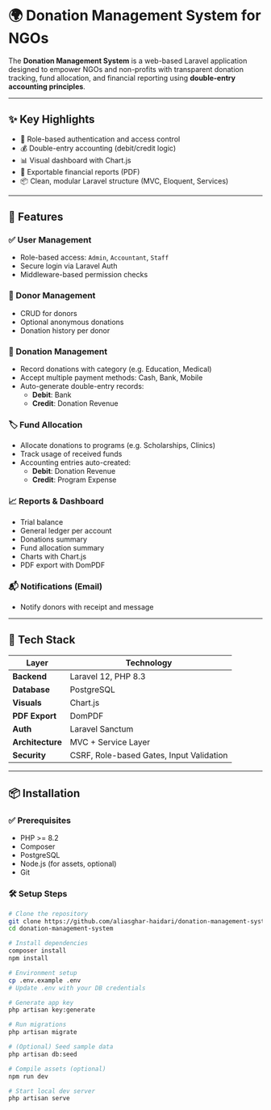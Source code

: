 # 🌍 Donation Management System for NGOs

The **Donation Management System** is a web-based Laravel application designed to empower NGOs and non-profits with transparent donation tracking, fund allocation, and financial reporting using **double-entry accounting principles**.

---

## ✨ Key Highlights

-   🔐 Role-based authentication and access control
-   💰 Double-entry accounting (debit/credit logic)
-   📊 Visual dashboard with Chart.js
-   📄 Exportable financial reports (PDF)
-   📦 Clean, modular Laravel structure (MVC, Eloquent, Services)

---

## 📌 Features

### ✅ User Management

-   Role-based access: `Admin`, `Accountant`, `Staff`
-   Secure login via Laravel Auth
-   Middleware-based permission checks

### 🙋 Donor Management

-   CRUD for donors
-   Optional anonymous donations
-   Donation history per donor

### 💸 Donation Management

-   Record donations with category (e.g. Education, Medical)
-   Accept multiple payment methods: Cash, Bank, Mobile
-   Auto-generate double-entry records:
    -   **Debit**: Bank
    -   **Credit**: Donation Revenue

### 🏷️ Fund Allocation

-   Allocate donations to programs (e.g. Scholarships, Clinics)
-   Track usage of received funds
-   Accounting entries auto-created:
    -   **Debit**: Donation Revenue
    -   **Credit**: Program Expense

### 📈 Reports & Dashboard

-   Trial balance
-   General ledger per account
-   Donations summary
-   Fund allocation summary
-   Charts with Chart.js
-   PDF export with DomPDF

### 📬 Notifications (Email)

-   Notify donors with receipt and message

---

## 🧪 Tech Stack

| Layer            | Technology                               |
| ---------------- | ---------------------------------------- |
| **Backend**      | Laravel 12, PHP 8.3                      |
| **Database**     | PostgreSQL                               |
| **Visuals**      | Chart.js                                 |
| **PDF Export**   | DomPDF                                   |
| **Auth**         | Laravel Sanctum                          |
| **Architecture** | MVC + Service Layer                      |
| **Security**     | CSRF, Role-based Gates, Input Validation |

---

## 📦 Installation

### ✅ Prerequisites

-   PHP >= 8.2
-   Composer
-   PostgreSQL
-   Node.js (for assets, optional)
-   Git

### 🛠 Setup Steps

```bash
# Clone the repository
git clone https://github.com/aliasghar-haidari/donation-management-system.git
cd donation-management-system

# Install dependencies
composer install
npm install

# Environment setup
cp .env.example .env
# Update .env with your DB credentials

# Generate app key
php artisan key:generate

# Run migrations
php artisan migrate

# (Optional) Seed sample data
php artisan db:seed

# Compile assets (optional)
npm run dev

# Start local dev server
php artisan serve
```
